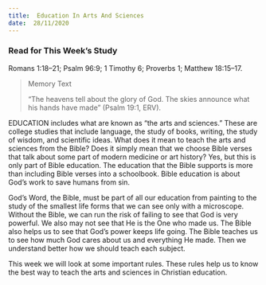 ```yaml
---
title:  Education In Arts And Sciences
date:  28/11/2020
---
```


### Read for This Week’s Study
Romans 1:18–21; Psalm 96:9; 1 Timothy 6; Proverbs 1; Matthew 18:15–17.

> <p>Memory Text</p>
> “The heavens tell about the glory of God. The skies announce what his hands have made” (Psalm 19:1, ERV).

EDUCATION includes what are known as “the arts and sciences.” These are college studies that include language, the study of books, writing, the study of wisdom, and scientific ideas. What does it mean to teach the arts and sciences from the Bible? Does it simply mean that we choose Bible verses that talk about some part of modern medicine or art history? Yes, but this is only part of Bible education. The education that the Bible supports is more than including Bible verses into a schoolbook. Bible education is about God’s work to save humans from sin.

God’s Word, the Bible, must be part of all our education from painting to the study of the smallest life forms that we can see only with a microscope. Without the Bible, we can run the risk of failing to see that God is very powerful. We also may not see that He is the One who made us. The Bible also helps us to see that God’s power keeps life going. The Bible teaches us to see how much God cares about us and everything He made. Then we understand better how we should teach each subject.

This week we will look at some important rules. These rules help us to know the best way to teach the arts and sciences in Christian education.